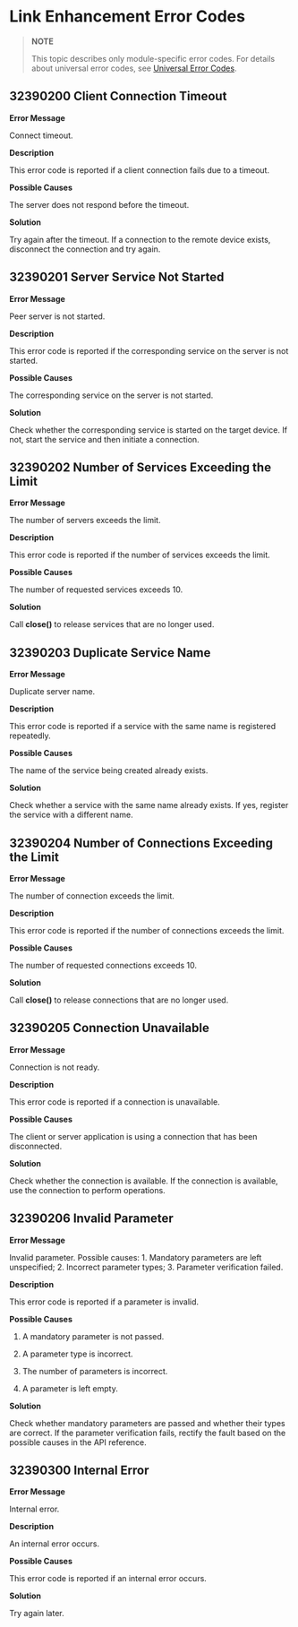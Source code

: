 # Link Enhancement Error Codes

> **NOTE**
>
> This topic describes only module-specific error codes. For details about universal error codes, see [Universal Error Codes](../errorcode-universal.md).

## 32390200 Client Connection Timeout

**Error Message**

Connect timeout.

**Description**

This error code is reported if a client connection fails due to a timeout.

**Possible Causes**

The server does not respond before the timeout.

**Solution**

Try again after the timeout. If a connection to the remote device exists, disconnect the connection and try again.

## 32390201 Server Service Not Started

**Error Message**

Peer server is not started.

**Description**

This error code is reported if the corresponding service on the server is not started.

**Possible Causes**

The corresponding service on the server is not started.

**Solution**

Check whether the corresponding service is started on the target device. If not, start the service and then initiate a connection.

## 32390202 Number of Services Exceeding the Limit

**Error Message**

The number of servers exceeds the limit.

**Description**

This error code is reported if the number of services exceeds the limit.

**Possible Causes**

The number of requested services exceeds 10.

**Solution**

Call **close()** to release services that are no longer used.

## 32390203 Duplicate Service Name

**Error Message**

Duplicate server name.

**Description**

This error code is reported if a service with the same name is registered repeatedly.

**Possible Causes**

The name of the service being created already exists.

**Solution**

Check whether a service with the same name already exists. If yes, register the service with a different name.

## 32390204 Number of Connections Exceeding the Limit

**Error Message**

The number of connection exceeds the limit.

**Description**

This error code is reported if the number of connections exceeds the limit.

**Possible Causes**

The number of requested connections exceeds 10.

**Solution**

Call **close()** to release connections that are no longer used.

## 32390205 Connection Unavailable

**Error Message**

Connection is not ready.

**Description**

This error code is reported if a connection is unavailable.

**Possible Causes**

The client or server application is using a connection that has been disconnected.

**Solution**

Check whether the connection is available. If the connection is available, use the connection to perform operations.

## 32390206 Invalid Parameter

**Error Message**

Invalid parameter. Possible causes: 1. Mandatory parameters are left unspecified; 2. Incorrect parameter types; 3. Parameter verification failed.

**Description**

This error code is reported if a parameter is invalid.

**Possible Causes**

1. A mandatory parameter is not passed.

2. A parameter type is incorrect.

3. The number of parameters is incorrect.

4. A parameter is left empty.

**Solution**

Check whether mandatory parameters are passed and whether their types are correct. If the parameter verification fails, rectify the fault based on the possible causes in the API reference.

## 32390300 Internal Error

**Error Message**

Internal error.

**Description**

An internal error occurs.

**Possible Causes**

This error code is reported if an internal error occurs.

**Solution**

Try again later.
